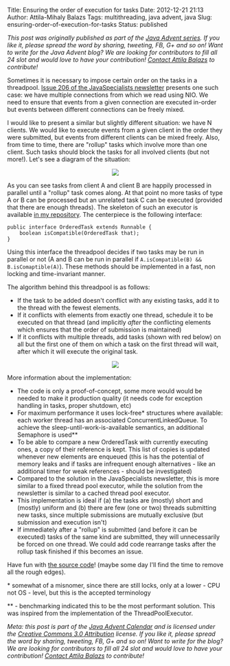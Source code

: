 Title: Ensuring the order of execution for tasks
Date: 2012-12-21 21:13
Author: Attila-Mihaly Balazs
Tags: multithreading, java advent, java
Slug: ensuring-order-of-execution-for-tasks
Status: published

*This post was originally published as part of the [Java Advent
series](http://www.javaadvent.com/2012/12/ensuring-order-of-execution-for-tasks.html).
If you like it, please spread the word by sharing, tweeting, FB, G+ and
so on! Want to write for the Java Advent blog? We are looking for
contributors to fill all 24 slot and would love to have your
contribution! [Contact Attila Balazs](mailto:dify.ltd@gmail.com) to
contribute!*

Sometimes it is necessary to impose certain order on the tasks in a
threadpool. [Issue 206 of the JavaSpecialists
newsletter](http://www.javaspecialists.eu/archive/Issue206.html)
presents one such case: we have multiple connections from which we read
using NIO. We need to ensure that events from a given connection are
executed in-order but events between different connections can be freely
mixed.

I would like to present a similar but slightly different situation: we
have N clients. We would like to execute events from a given client in
the order they were submitted, but events from different clients can be
mixed freely. Also, from time to time, there are "rollup" tasks which
involve more than one client. Such tasks should block the tasks for all
involved clients (but not more!). Let's see a diagram of the situation:

<div class="separator" style="clear: both; text-align: center;">

![](http://1.bp.blogspot.com/-TuCHb25JBqM/UNOOV5-EjwI/AAAAAAAAFo4/KoIJZOXz2Y8/s320/Untitled%2Bdrawing%2B%25281%2529.png)

</div>

As you can see tasks from client A and client B are happily processed in
parallel until a "rollup" task comes along. At that point no more tasks
of type A or B can be processed but an unrelated task C can be executed
(provided that there are enough threads). The skeleton of such an
executor is available [in my
repository](http://code.google.com/p/hype-free/source/browse/trunk/java-grouped-threadpool/src/main/java/com/blogger/hypefree/GroupedThreadPool.java).
The centerpiece is the following interface:

    public interface OrderedTask extends Runnable {
        boolean isCompatible(OrderedTask that);
    }

Using this interface the threadpool decides if two tasks may be run in
parallel or not (A and B can be run in parallel if
`A.isCompatible(B) && B.isComaptible(A)`). These methods should be
implemented in a fast, non locking and time-invariant manner.

The algorithm behind this threadpool is as follows:

-   If the task to be added doesn't conflict with any existing tasks,
    add it to the thread with the fewest elements.
-   If it conflicts with elements from exactly one thread, schedule it
    to be executed on that thread (and implicitly *after* the
    conflicting elements which ensures that the order of submission is
    maintained)
-   If it conflicts with multiple threads, add tasks (shown with red
    below) on all but the first one of them on which a task on the first
    thread will wait, after which it will execute the original task.

<div class="separator" style="clear: both; text-align: center;">

![](http://4.bp.blogspot.com/-IcwKi0hwcyA/UNSsiYecUPI/AAAAAAAAFpU/zk41QVcuxLo/s320/Untitled%2Bdrawing%2B%25282%2529.png)

</div>

More information about the implementation:

-   The code is only a proof-of-concept, some more would would be needed
    to make it production quality (it needs code for exception handling
    in tasks, proper shutdown, etc)
-   For maximum performance it uses lock-free\* structures where
    available: each worker thread has an associated
    ConcurrentLinkedQueue. To achieve the sleep-until-work-is-available
    semantics, an additional Semaphore is used\*\*
-   To be able to compare a new OrderedTask with currently executing
    ones, a copy of their reference is kept. This list of copies is
    updated whenever new elements are enqueued (this is has the
    potential of memory leaks and if tasks are infrequent enough
    alternatives - like an additional timer for weak references - should
    be investigated)
-   Compared to the solution in the JavaSpecialists newsletter, this is
    more similar to a fixed thread pool executor, while the solution
    from the newsletter is similar to a cached thread pool executor.
-   This implementation is ideal if (a) the tasks are (mostly) short and
    (mostly) uniform and (b) there are few (one or two) threads
    submitting new tasks, since multiple submissions are mutually
    exclusive (but submission and execution isn't)
-   If immediately after a "rollup" is submitted (and before it can be
    executed) tasks of the same kind are submitted, they will
    unnecessarily be forced on one thread. We could add code rearrange
    tasks after the rollup task finished if this becomes an issue.

Have fun with [the source
code](http://code.google.com/p/hype-free/source/browse/trunk/java-grouped-threadpool/src/main/java/com/blogger/hypefree/GroupedThreadPool.java)!
(maybe some day I'll find the time to remove all the rough edges).

\* somewhat of a misnomer, since there are still locks, only at a
lower - CPU not OS - level, but this is the accepted terminology

\*\* - benchmarking indicated this to be the most performant solution.
This was inspired from the implementation of the ThreadPoolExecutor.

*Meta: this post is part of the [Java Advent
Calendar](http://javaadvent.com/) and is licensed under the [Creative
Commons 3.0 Attribution](https://creativecommons.org/licenses/by/3.0/)
license. If you like it, please spread the word by sharing, tweeting,
FB, G+ and so on! Want to write for the blog? We are looking for
contributors to fill all 24 slot and would love to have your
contribution! [Contact Attila Balazs](mailto:dify.ltd@gmail.com) to
contribute!*
